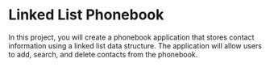# Linked List Phonebook 


 In this project, you will create a phonebook application that stores contact 
information using a linked list data structure. The application will allow users to add, search, and delete 
contacts from the phonebook.
